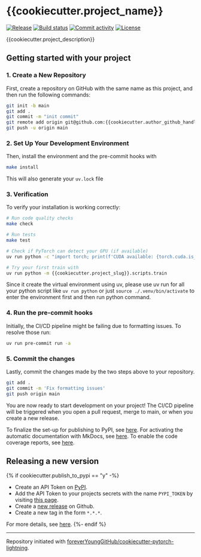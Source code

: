 # {{cookiecutter.project_name}}

[![Release](https://img.shields.io/github/v/release/{{cookiecutter.author_github_handle}}/{{cookiecutter.project_name}})](https://img.shields.io/github/v/release/{{cookiecutter.author_github_handle}}/{{cookiecutter.project_name}})
[![Build status](https://img.shields.io/github/actions/workflow/status/{{cookiecutter.author_github_handle}}/{{cookiecutter.project_name}}/main.yml?branch=main)](https://github.com/{{cookiecutter.author_github_handle}}/{{cookiecutter.project_name}}/actions/workflows/main.yml?query=branch%3Amain)
[![Commit activity](https://img.shields.io/github/commit-activity/m/{{cookiecutter.author_github_handle}}/{{cookiecutter.project_name}})](https://img.shields.io/github/commit-activity/m/{{cookiecutter.author_github_handle}}/{{cookiecutter.project_name}})
[![License](https://img.shields.io/github/license/{{cookiecutter.author_github_handle}}/{{cookiecutter.project_name}})](https://img.shields.io/github/license/{{cookiecutter.author_github_handle}}/{{cookiecutter.project_name}})

{{cookiecutter.project_description}}

## Getting started with your project

### 1. Create a New Repository

First, create a repository on GitHub with the same name as this project, and then run the following commands:

```bash
git init -b main
git add .
git commit -m "init commit"
git remote add origin git@github.com:{{cookiecutter.author_github_handle}}/{{cookiecutter.project_name}}.git
git push -u origin main
```

### 2. Set Up Your Development Environment

Then, install the environment and the pre-commit hooks with

```bash
make install
```

This will also generate your `uv.lock` file

### 3. Verification

To verify your installation is working correctly:

```bash
# Run code quality checks
make check

# Run tests
make test

# Check if PyTorch can detect your GPU (if available)
uv run python -c "import torch; print(f'CUDA available: {torch.cuda.is_available()}')"

# Try your first train with
uv run python -m {{cookiecutter.project_slug}}.scripts.train
```

Since it create the virtual environment using uv, please use uv run for all your python script like `uv run python` or just `source ./.venv/bin/activate` to enter the environment first and then run python command. 

### 4. Run the pre-commit hooks

Initially, the CI/CD pipeline might be failing due to formatting issues. To resolve those run:

```bash
uv run pre-commit run -a
```

### 5. Commit the changes

Lastly, commit the changes made by the two steps above to your repository.

```bash
git add .
git commit -m 'Fix formatting issues'
git push origin main
```

You are now ready to start development on your project!
The CI/CD pipeline will be triggered when you open a pull request, merge to main, or when you create a new release.

To finalize the set-up for publishing to PyPI, see [here](https://foreveryounggithub.github.io/cookiecutter-pytorch-lightning/features/publishing/#set-up-for-pypi).
For activating the automatic documentation with MkDocs, see [here](https://foreveryounggithub.github.io/cookiecutter-pytorch-lightning/features/mkdocs/#enabling-the-documentation-on-github).
To enable the code coverage reports, see [here](https://foreveryounggithub.github.io/cookiecutter-pytorch-lightning/features/codecov/).

## Releasing a new version

{% if cookiecutter.publish_to_pypi == "y" -%}

- Create an API Token on [PyPI](https://pypi.org/).
- Add the API Token to your projects secrets with the name `PYPI_TOKEN` by visiting [this page](https://github.com/{{cookiecutter.author_github_handle}}/{{cookiecutter.project_name}}/settings/secrets/actions/new).
- Create a [new release](https://github.com/{{cookiecutter.author_github_handle}}/{{cookiecutter.project_name}}/releases/new) on Github.
- Create a new tag in the form `*.*.*`.

For more details, see [here](https://foreveryounggithub.github.io/cookiecutter-pytorch-lightning/features/cicd/#how-to-trigger-a-release).
{%- endif %}

---

Repository initiated with [foreverYoungGitHub/cookiecutter-pytorch-lightning](https://github.com/foreverYoungGitHub/cookiecutter-pytorch-lightning).
